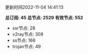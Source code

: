 更新时间2022-11-04 14:41:13

**总订阅: 45**
**总节点: 2529**
**有效节点: 552**
- ssr节点: 28
- v2ray节点: 309
- ss节点: 166
- trojan节点: 49
